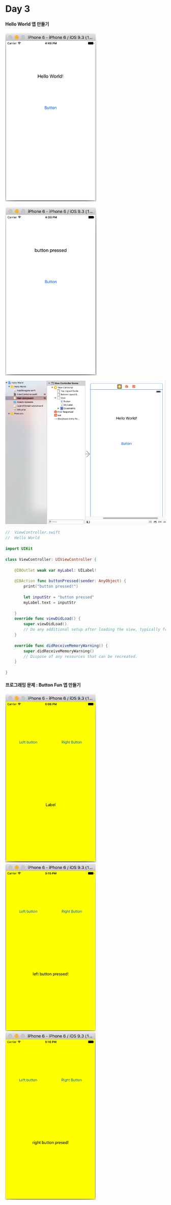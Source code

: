 # Day 3

#### Hello World 앱 만들기
 
 ![](HelloWorld01.png) 
 
 ![](HelloWorld02.png)


![](HelloWorld03.png)
```Swift
//  ViewController.swift
//  Hello World

import UIKit

class ViewController: UIViewController {

    @IBOutlet weak var myLabel: UILabel!
    
    @IBAction func buttonPressed(sender: AnyObject) {
        print("button pressed!")
        
        let inputStr = "button pressed"
        myLabel.text = inputStr
    
    }
    override func viewDidLoad() {
        super.viewDidLoad()
        // Do any additional setup after loading the view, typically from a nib.
    }

    override func didReceiveMemoryWarning() {
        super.didReceiveMemoryWarning()
        // Dispose of any resources that can be recreated.
    }

}
```

#### 프로그래밍 문제 : Button Fun 앱 만들기

![](btnFun01.png) ![](btnFun02.png) ![](btnFun03.png)

